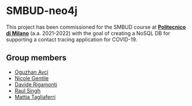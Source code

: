 # SMBUD-neo4j
This project has been commissioned for the SMBUD course at [**Politecnico di Milano**] (a.a. 2021-2022) with the goal of creating a NoSQL DB for supporting a contact tracing application for COVID-19.

## Group members
* [Oguzhan Avci](https://github.com/oguavci)
* [Nicole Gentile](https://github.com/ninagentile)
* [Davide Rigamonti](https://github.com/davide-rigamonti-polimi)
* [Raul Singh](https://github.com/RaulSingh-7)
* [Mattia Tagliaferri](https://github.com/MattiaTaglia)

[**Politecnico di Milano**]: https://www.polimi.it/

